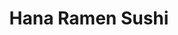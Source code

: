 ---
layout: place
title: "Hana Ramen Sushi"
permalink: /iowa/west-des-moines/hana-ramen-sushi.html
stateAbbr: IA
stateName: Iowa
cityName: West Des Moines
seo:
  name: "Hana Ramen Sushi"
  type: Restaurant
  links: http://www.hanaramensushi.com/
description: "Busy Japanese standby offering sushi & ramen in a contemporary, yellow dining room with a full bar. Hana Ramen Sushi serves delicious sushi in West Des Moines, Iowa. Try fresh Japanese dishes for a great dining experience. Available for takeout, delivery, lunch, and dinner."
place_id: ChIJI49DhJAh7IcRJA_IzD2oWs4
photos:
  - name: >-
      places/ChIJI49DhJAh7IcRJA_IzD2oWs4/photos/AeeoHcLmHzKd5cJpJRdXQg5a4IJiLxCEiH4OAZHdOfqOTptOjczdKfZ671_n5abddATYrCkEdcjcH060Exbna_sGIPIMAn2wDm9Y3klZM7L4iKWwCSgvg9zmRyTn6m7aEriFCQTDlWqgNHwf5vCdBf_05zopcow7OkGM5BYGH3IR9l7P_8tLMirhG2PQJzB6dAz3s1k7PjPdyLskHaGOo-pPFd3995AG1XtFiC-Z1yA5xknYHRHhmKYC38rlSdM18zBU-3n_b4nCctF8M0g5S7rXgk6ut38GETznoHkgzPiQfkx6rQ
    widthPx: 4800
    heightPx: 3200
    authorAttributions:
      - displayName: Hana Ramen Sushi
        uri: https://maps.google.com/maps/contrib/114384877609320418359
        photoUri: >-
          https://lh3.googleusercontent.com/a-/ALV-UjW-peEfhJydbLaZiN2MgrqymHHcKDiYlYl_zz1pvGIzNSngEU0=s100-p-k-no-mo
    flagContentUri: >-
      https://www.google.com/local/imagery/report/?cb_client=maps_api_places.places_api&image_key=!1e10!2sAF1QipO8kzHy2MfBJRUuPcTfMsJ6QHIpUYBCzIb7qhqp&hl=en-US
    googleMapsUri: >-
      https://www.google.com/maps/place//data=!3m4!1e2!3m2!1sAF1QipO8kzHy2MfBJRUuPcTfMsJ6QHIpUYBCzIb7qhqp!2e10!4m2!3m1!1s0x87ec219084438f23:0xce5aa83dccc80f24
  - name: >-
      places/ChIJI49DhJAh7IcRJA_IzD2oWs4/photos/AeeoHcJsCPDAUmLW7-566tMRxci04oul1Q8etJkAqUBK8LOMuERNAuhuHdlJtJRe1H4eZ8SPnZyxZWU45n-LbBxN_4-4XCMydKnmmhWYgO8xqvHyqxpvZAhs2HBZgzZYqRmhQGhVN1c6Xfrs4OdyM7LdsKxQyolw5Vzf1vRNOnFK9lX3yc0YWmaMZh-p_MJwvX9ofB9HxfGXW4H559-_nY7dxpDGC_QFZbdqCaCk8MErZ7PmikWBZol8ArNfiateOCV88MrkPb9AvFUqb7WdZKb4SiUfBZj6FhxaQY-6Am5UJEjvzUv3Oc_7os2WNRbINwg0ENW_NSeuVpd4IxwobIRaZ1BOK4bj0mZonLl5u8WflpAuEU9gn4sOVcO6_IDsooBPKh7PjnozdigSFM-bFyVTW0m6090BVHiBTry9goprkpEgpgQ
    widthPx: 2252
    heightPx: 3752
    authorAttributions:
      - displayName: Todd Braun (The Food and Drink Guy)
        uri: https://maps.google.com/maps/contrib/109140155973750423506
        photoUri: >-
          https://lh3.googleusercontent.com/a-/ALV-UjWxn4ZbTCjhrMrluJdTY62CA_KrTquot_ePg2_C1-V59p0BxV_G=s100-p-k-no-mo
    flagContentUri: >-
      https://www.google.com/local/imagery/report/?cb_client=maps_api_places.places_api&image_key=!1e10!2sCIHM0ogKEICAgMDI6J2Q2wE&hl=en-US
    googleMapsUri: >-
      https://www.google.com/maps/place//data=!3m4!1e2!3m2!1sCIHM0ogKEICAgMDI6J2Q2wE!2e10!4m2!3m1!1s0x87ec219084438f23:0xce5aa83dccc80f24
  - name: >-
      places/ChIJI49DhJAh7IcRJA_IzD2oWs4/photos/AeeoHcLjTgMSbGr9RTImI66xICIghGtlHDvwx7ncVszFK8PWGQJ6rG-Jm4fvz16i7sB2y_rOHIHeofy9V4pKvjvF_CMdWePw3Y4lnt_J6midbgzWsUjeHHCLlqvPoSgwDSaW1sevLuzahTJlG3AH2eqv9jZequBnKH9SEu6THFOTgzvY4hOJad0FdNqst4cN50ETMLsTLllDEBadFpW9t9j_QEYCgtBsDidy3MqcCs5-nhUSf6eYZr4FljpqHrlFCsyodZZVS9IZQvonau1uJK-BzDjvCYn_rPhhtgOebS8HkWjeUw
    widthPx: 2048
    heightPx: 2048
    authorAttributions:
      - displayName: Hana Ramen Sushi
        uri: https://maps.google.com/maps/contrib/114384877609320418359
        photoUri: >-
          https://lh3.googleusercontent.com/a-/ALV-UjW-peEfhJydbLaZiN2MgrqymHHcKDiYlYl_zz1pvGIzNSngEU0=s100-p-k-no-mo
    flagContentUri: >-
      https://www.google.com/local/imagery/report/?cb_client=maps_api_places.places_api&image_key=!1e10!2sAF1QipPGU5Hoj1xPdHAp5Fp-r6UOWL8af-lenW4Lr3gm&hl=en-US
    googleMapsUri: >-
      https://www.google.com/maps/place//data=!3m4!1e2!3m2!1sAF1QipPGU5Hoj1xPdHAp5Fp-r6UOWL8af-lenW4Lr3gm!2e10!4m2!3m1!1s0x87ec219084438f23:0xce5aa83dccc80f24
  - name: >-
      places/ChIJI49DhJAh7IcRJA_IzD2oWs4/photos/AeeoHcK-m1QRUPod1Qr5V_gDeAcWar-3Ktrjyjh75-Ex0LAmabDAW8QvxOJJS6tTidxNOgBArHNAOMV7mX3sxofGzhzNYpDRk5UxIDw-dxpFI0ljjMafcjKfjyP08u3mA3hnQHrCxAV7l05jErSQ4TGugLxWFYRxmAuJ7eMbF6HMx1jIfYm5HoKGK-gFK5Ay4X8PO31iBmqKebrKfc1v6GJT9pdcT11jO2vFnvnBJVI_gJVwBkKQACzrBs8dJMUxWSkhAs5VCUslSFjyxcs9xfqWnjT_xx5RJgB7XjgrhnVfgNWtzpd7gO21Wxj1JcSHWY49CaKS7rVmvLHo6LOCxlriW0bYrqiMxKliNDYmdjrDHcheUNwAvvCRIeZTSSEF8NgkyirCuQnxZqvIEDQln7AYZTKMmL9K9wCpQgFxuQWDwJV6yGbk
    widthPx: 3072
    heightPx: 4080
    authorAttributions:
      - displayName: Lawrence Christiani
        uri: https://maps.google.com/maps/contrib/110208231250765125966
        photoUri: >-
          https://lh3.googleusercontent.com/a-/ALV-UjXzqmWTuouHaknDOedNWzTclA_iPP6bDSV-PujgqLvXpVwpp3TqmQ=s100-p-k-no-mo
    flagContentUri: >-
      https://www.google.com/local/imagery/report/?cb_client=maps_api_places.places_api&image_key=!1e10!2sCIHM0ogKEICAgMCIq_3o4wE&hl=en-US
    googleMapsUri: >-
      https://www.google.com/maps/place//data=!3m4!1e2!3m2!1sCIHM0ogKEICAgMCIq_3o4wE!2e10!4m2!3m1!1s0x87ec219084438f23:0xce5aa83dccc80f24
  - name: >-
      places/ChIJI49DhJAh7IcRJA_IzD2oWs4/photos/AeeoHcIE39U3v5HiIPK0IbPmYNhTwtdo_DnMGKJVd5sxp3k2IS2fSTJ9sBDkVg-pA9G-46Y3v4qRP5z6rWMgTmFs2zLnCa58kJs1_f9A6MSSSQZBLbd8dl5yrsoTaAQPKiiGIFGQ1sxS53zZr4nQnVmhoOgH6RWxVO4EFw6DSu3daM5Wq-WrRWSsKEAC4dVsNIa2COtUCsKMMjvgq3QWivYjHUZEk3JKThlko3XT9sRwPj65kb9Dyqhz-jFlVXbgY_rJLg1ArLPZI0jcDj6aSMrM0ninr07DX41qzWA7usuv1BUTSg
    widthPx: 2048
    heightPx: 2048
    authorAttributions:
      - displayName: Hana Ramen Sushi
        uri: https://maps.google.com/maps/contrib/114384877609320418359
        photoUri: >-
          https://lh3.googleusercontent.com/a-/ALV-UjW-peEfhJydbLaZiN2MgrqymHHcKDiYlYl_zz1pvGIzNSngEU0=s100-p-k-no-mo
    flagContentUri: >-
      https://www.google.com/local/imagery/report/?cb_client=maps_api_places.places_api&image_key=!1e10!2sAF1QipN18VyQK4jjMhhA3mWrzgPqaqLvW8Op_5S4pvsE&hl=en-US
    googleMapsUri: >-
      https://www.google.com/maps/place//data=!3m4!1e2!3m2!1sAF1QipN18VyQK4jjMhhA3mWrzgPqaqLvW8Op_5S4pvsE!2e10!4m2!3m1!1s0x87ec219084438f23:0xce5aa83dccc80f24
  - name: >-
      places/ChIJI49DhJAh7IcRJA_IzD2oWs4/photos/AeeoHcLY2N5ODyDe4JLNC3FF7BqaY6jlld1FwwSQKAt5RlcM8x1lvOodO5EUhQztQmmZX0g7jv6ogFMVQtyfWaV6_gZlJl3uhaq9l3sgWMV6k-z7Brx4ElhsKwgBc0T0mWQmXRHodWR9PwSworkFVM93wBTP6anZB0JN_sjAbC78etUtr-xpikRwLokKPwXI2_8NMXjuTe8TSZVTn4eiUeZv_AfvTpEGPu6n8Le0sVL4NEu-xUo8BU-7EbfcjX2fKbHw58KumsCpVJ9mSZPFXdOa5TsJTDdU5bZobf3q6wm-3g5-Nw
    widthPx: 3276
    heightPx: 4095
    authorAttributions:
      - displayName: Hana Ramen Sushi
        uri: https://maps.google.com/maps/contrib/114384877609320418359
        photoUri: >-
          https://lh3.googleusercontent.com/a-/ALV-UjW-peEfhJydbLaZiN2MgrqymHHcKDiYlYl_zz1pvGIzNSngEU0=s100-p-k-no-mo
    flagContentUri: >-
      https://www.google.com/local/imagery/report/?cb_client=maps_api_places.places_api&image_key=!1e10!2sAF1QipMHnuLzIGa0WtIpAphDXxphTMGsEDFyFX81ZULw&hl=en-US
    googleMapsUri: >-
      https://www.google.com/maps/place//data=!3m4!1e2!3m2!1sAF1QipMHnuLzIGa0WtIpAphDXxphTMGsEDFyFX81ZULw!2e10!4m2!3m1!1s0x87ec219084438f23:0xce5aa83dccc80f24
  - name: >-
      places/ChIJI49DhJAh7IcRJA_IzD2oWs4/photos/AeeoHcJmkqVof_aGVOoSme2UNVFfTRBgTNarGltCHwKHNx_fqb41AqgLppaBCByy1O5O_RSa2GjMa_PmBp269rvegRzvdSn4E7QRsz2JAs0Fbj0R_KlxJw1NR9C6Qk41U2J7AHa14o2G5IDRkGVEfJYVE_MSKK7Q1oooNIkwMJKf6Z_5bWAicxT5gekaWJNwcUeIJGOHYL2cDlBVHMJAmpRuul_3W9HF0VfQttiiou5z-XL7ivV2wABNskeaFzWIJnfAXeCV7GIKtCg1DPH-OMuasiyEhV9S8oX6KXCVS5l1idE5O7wewF1XjiygJ7k7o8DcjRZbsvFGID325iFySWx0kNNO4uBks-J2HHqUHwYevayXcDJprFUH9f8c83AVDElwlYxydWKb9tthX0b-I1X3T5ZklQ6YpXO9zHuAMxGJTxa42g
    widthPx: 4032
    heightPx: 3024
    authorAttributions:
      - displayName: Robert Kelen
        uri: https://maps.google.com/maps/contrib/101406235071538839617
        photoUri: >-
          https://lh3.googleusercontent.com/a-/ALV-UjXYvfx-s_zNph4Gg_5IStJX4BelCaCybXW4fpQ8YdQtEyJgP-9zpg=s100-p-k-no-mo
    flagContentUri: >-
      https://www.google.com/local/imagery/report/?cb_client=maps_api_places.places_api&image_key=!1e10!2sCIHM0ogKEICAgICh-JreJQ&hl=en-US
    googleMapsUri: >-
      https://www.google.com/maps/place//data=!3m4!1e2!3m2!1sCIHM0ogKEICAgICh-JreJQ!2e10!4m2!3m1!1s0x87ec219084438f23:0xce5aa83dccc80f24
  - name: >-
      places/ChIJI49DhJAh7IcRJA_IzD2oWs4/photos/AeeoHcLHYQjehJgdCFPK_AzTNa6cddMmLooJnV-QCG8qQSPhH2vfKqp64PT3SpKaH4ypxcNe5Pcbl0c_So6yW9_dsjfHAZggrTkuZ2PYIwVk_lqEuS1NUjSS5150Ox60yY_ENPb9O5qU1qSogJXai04BPQUgQJsytT5p0yMD9zWWvsRu8h6RJ1gGMTK8kX9SRNiqqcLK0QYwU9eZNPSXAmmluSnbahQWGtHl4EgmyCg8mrFozmJR4Sex8-cL0aJgH1kN-R8_jGvor39pHi6PV2-EpPb1WSDlCiuS1C11wPdEuJTd0G6XSWJAe9peDMxAf9nsbw4qae72fQjSU6F8LvE9R_8OMEcL8w5DdVluYmiQaKmuwOVtcrKeFSwJsr6A4Yk58uzL8zri02ruI2aKy1ifmnOfo27wWzynwgGJC7AdAd6DS_0
    widthPx: 4016
    heightPx: 3008
    authorAttributions:
      - displayName: Natasha Shanks
        uri: https://maps.google.com/maps/contrib/109942651371250979033
        photoUri: >-
          https://lh3.googleusercontent.com/a-/ALV-UjX9Dau7kkFUpO5y6GhXR8ehCAbyWiO4tUw3-STB8nQ8ysXUsrAqQA=s100-p-k-no-mo
    flagContentUri: >-
      https://www.google.com/local/imagery/report/?cb_client=maps_api_places.places_api&image_key=!1e10!2sCIHM0ogKEICAgICy582y_AE&hl=en-US
    googleMapsUri: >-
      https://www.google.com/maps/place//data=!3m4!1e2!3m2!1sCIHM0ogKEICAgICy582y_AE!2e10!4m2!3m1!1s0x87ec219084438f23:0xce5aa83dccc80f24
  - name: >-
      places/ChIJI49DhJAh7IcRJA_IzD2oWs4/photos/AeeoHcKoUiiGwu7tmLXCcoDMyEs28mPoiYfLtuzsmtG6C4YUZwenjpydDTqNl4AC5NrlVRCxDLl8tlMuOhQn2W-xHnVrv-IKVkbA_cK0T6erHeCMxozxu3585we3cbjHncyLa_1OhMzfsdRDzOT5ap927D25TAJ4JrIWrPQmgNg6Oe4rkRX9w8EMVTOKiFyTFVaEL007c3rydOTkVI3KPTjCKEzYseOuErA827RqR4J4mWSom_zsySIXhOucDfXBq2WK6SiPsQIdvkLdhKNPcqnPnfLUsy16Cy4nYVsaLM_NhSkqM2VuYf9hOJWSlWd_GBpjP_M1g_AoEfY5Bel52lEwpnxUmrlhL0Rx4K8X_qh6v251K08orym2y134fRK65gxm7q-Jy2TLk4Qb89J1ajXSo9dOeOQUdGiHHUDbN-jPZNWZJA
    widthPx: 4608
    heightPx: 3456
    authorAttributions:
      - displayName: juan olvera
        uri: https://maps.google.com/maps/contrib/101184273923345560694
        photoUri: >-
          https://lh3.googleusercontent.com/a/ACg8ocLEL12CBh7e8wWZDk7wFTkpnJ4UV8JoPx7nhAnLfa6cPf4GHw=s100-p-k-no-mo
    flagContentUri: >-
      https://www.google.com/local/imagery/report/?cb_client=maps_api_places.places_api&image_key=!1e10!2sCIHM0ogKEICAgICX2-SZNg&hl=en-US
    googleMapsUri: >-
      https://www.google.com/maps/place//data=!3m4!1e2!3m2!1sCIHM0ogKEICAgICX2-SZNg!2e10!4m2!3m1!1s0x87ec219084438f23:0xce5aa83dccc80f24
  - name: >-
      places/ChIJI49DhJAh7IcRJA_IzD2oWs4/photos/AeeoHcKfmTdgSlNzs1q3LDvCJ9K49VjsQ4g4cCyjqHDWDG48f6aFl4lx0nRGKrPzPz6s5OcKUhHwj2TL9UmXU2P7Wy2nOMLlin2ZW2AOdM-71V3wPuemzVL7wiyStuLuO8_TQqDSKfD147D60-gasqMAZG2lWFDmspFIudYhXJlwxbrwIW-g-uPDTeAUEVGhnr7FNrXSH31-Z-VKSKpEU3oWby40BC5s5751iXz5Jy3-_wKbblXg8Z2fcb-cp1rkDLsC5quZgDbx_QlnBW7Wt29PZLh2Ufa9hTMK_X3RucbEDSn4OqxhDA4_scDkrmtSEbORDD_JSmmLWCiHPnRCkgk4ph4lViDZIgFQTyJCdvA0if0qN2giA8Dmp6q0w84mHdN_MEGsHZYTk00gnERtqp-WgjlQZCZGjT9CRt_W0_pN62afTy7G
    widthPx: 2992
    heightPx: 2992
    authorAttributions:
      - displayName: Todd Braun (The Food and Drink Guy)
        uri: https://maps.google.com/maps/contrib/109140155973750423506
        photoUri: >-
          https://lh3.googleusercontent.com/a-/ALV-UjWxn4ZbTCjhrMrluJdTY62CA_KrTquot_ePg2_C1-V59p0BxV_G=s100-p-k-no-mo
    flagContentUri: >-
      https://www.google.com/local/imagery/report/?cb_client=maps_api_places.places_api&image_key=!1e10!2sCIHM0ogKEICAgMDI6J3YxwE&hl=en-US
    googleMapsUri: >-
      https://www.google.com/maps/place//data=!3m4!1e2!3m2!1sCIHM0ogKEICAgMDI6J3YxwE!2e10!4m2!3m1!1s0x87ec219084438f23:0xce5aa83dccc80f24
address: 7450 Bridgewood Blvd Suite 205, West Des Moines, IA 50266, USA
street: 7450 Bridgewood Blvd Suite 205
city: West Des Moines
state: IA
zip: '50266'
country: USA
neighborhood: null
latitude: '41.567481'
longitude: '-93.811456'
accessibility_options:
  wheelchairAccessibleParking: true
  wheelchairAccessibleEntrance: true
  wheelchairAccessibleRestroom: true
  wheelchairAccessibleSeating: true
business_status: OPERATIONAL
name: Hana Ramen Sushi
google_maps_links:
  directionsUri: >-
    https://www.google.com/maps/dir//''/data=!4m7!4m6!1m1!4e2!1m2!1m1!1s0x87ec219084438f23:0xce5aa83dccc80f24!3e0
  placeUri: https://maps.google.com/?cid=14869382103099248420
  writeAReviewUri: >-
    https://www.google.com/maps/place//data=!4m3!3m2!1s0x87ec219084438f23:0xce5aa83dccc80f24!12e1
  reviewsUri: >-
    https://www.google.com/maps/place//data=!4m4!3m3!1s0x87ec219084438f23:0xce5aa83dccc80f24!9m1!1b1
  photosUri: >-
    https://www.google.com/maps/place//data=!4m3!3m2!1s0x87ec219084438f23:0xce5aa83dccc80f24!10e5
primary_type: Japanese Restaurant
opening_hours:
  regular: null
  current: null
secondary_opening_hours:
  regular:
    weekdayDescriptions: null
    type: null
  current:
    weekdayDescriptions: null
    type: null
phone: (515) 222-9998
price_level: PRICE_LEVEL_MODERATE
price_range: $20 &ndash; $30
rating: '4.5'
rating_count: 1163
website: http://www.hanaramensushi.com/
reviews:
  - name: >-
      places/ChIJI49DhJAh7IcRJA_IzD2oWs4/reviews/ChdDSUhNMG9nS0VJQ0FnSUNfMHZTXy1nRRAB
    relativePublishTimeDescription: 2 months ago
    rating: 5
    text:
      text: >-
        I loved the atmosphere, is very busy but they call you which allows you
        to walk the strip mall, it sit in the comfort of you car. Service is
        good considering how busy they. The food is spot on! The presentation,
        the quality... They have it all. It was so delicious, we had multiple
        items and they all were delicious. Great place, you should take the time
        to visit. Oh and the cheese cake is unbelievable! I world go there just
        for that.
      languageCode: en
    originalText:
      text: >-
        I loved the atmosphere, is very busy but they call you which allows you
        to walk the strip mall, it sit in the comfort of you car. Service is
        good considering how busy they. The food is spot on! The presentation,
        the quality... They have it all. It was so delicious, we had multiple
        items and they all were delicious. Great place, you should take the time
        to visit. Oh and the cheese cake is unbelievable! I world go there just
        for that.
      languageCode: en
    authorAttribution:
      displayName: Chris Hodges
      uri: https://www.google.com/maps/contrib/107787399439720749753/reviews
      photoUri: >-
        https://lh3.googleusercontent.com/a-/ALV-UjXmZDmpML4o5hy3RwlHPAOVuhxESq44Rg6x7kztGfgoCL1JAyKD-g=s128-c0x00000000-cc-rp-mo-ba4
    publishTime: '2025-01-14T15:18:35.655201Z'
    flagContentUri: >-
      https://www.google.com/local/review/rap/report?postId=ChdDSUhNMG9nS0VJQ0FnSUNfMHZTXy1nRRAB&d=17924085&t=1
    googleMapsUri: >-
      https://www.google.com/maps/reviews/data=!4m6!14m5!1m4!2m3!1sChdDSUhNMG9nS0VJQ0FnSUNfMHZTXy1nRRAB!2m1!1s0x87ec219084438f23:0xce5aa83dccc80f24
  - name: >-
      places/ChIJI49DhJAh7IcRJA_IzD2oWs4/reviews/ChdDSUhNMG9nS0VJQ0FnSUN2MUxPXzJRRRAB
    relativePublishTimeDescription: 4 months ago
    rating: 3
    text:
      text: >-
        Went here with my mom on a Saturday night. They weren't on a wait when
        we got there but were when we leaving. The service was good. My mom
        enjoyed her ramen. My ramen was okay. They only have three options for
        broth, two beef and one soy sauce. I can't have beef so I had to get the
        soy sauce broth which I didn't like very much despite how much I like
        soy sauce. I really wish they had a chicken broth option for the ramen
        especially since they have multiple chicken ramens. My mom and I both
        got the spicy chicken ramen.
      languageCode: en
    originalText:
      text: >-
        Went here with my mom on a Saturday night. They weren't on a wait when
        we got there but were when we leaving. The service was good. My mom
        enjoyed her ramen. My ramen was okay. They only have three options for
        broth, two beef and one soy sauce. I can't have beef so I had to get the
        soy sauce broth which I didn't like very much despite how much I like
        soy sauce. I really wish they had a chicken broth option for the ramen
        especially since they have multiple chicken ramens. My mom and I both
        got the spicy chicken ramen.
      languageCode: en
    authorAttribution:
      displayName: Finch Moore
      uri: https://www.google.com/maps/contrib/116929553098774418240/reviews
      photoUri: >-
        https://lh3.googleusercontent.com/a-/ALV-UjXSX6u_tV8xOhuebkHyGfzN6E_gt4kKvNoH1JqZlFeY1RZOSw9K=s128-c0x00000000-cc-rp-mo-ba3
    publishTime: '2024-12-08T12:21:34.946583Z'
    flagContentUri: >-
      https://www.google.com/local/review/rap/report?postId=ChdDSUhNMG9nS0VJQ0FnSUN2MUxPXzJRRRAB&d=17924085&t=1
    googleMapsUri: >-
      https://www.google.com/maps/reviews/data=!4m6!14m5!1m4!2m3!1sChdDSUhNMG9nS0VJQ0FnSUN2MUxPXzJRRRAB!2m1!1s0x87ec219084438f23:0xce5aa83dccc80f24
  - name: >-
      places/ChIJI49DhJAh7IcRJA_IzD2oWs4/reviews/ChdDSUhNMG9nS0VJQ0FnSUNYMi1TWjVnRRAB
    relativePublishTimeDescription: 5 months ago
    rating: 5
    text:
      text: >-
        One of the best tasting sushi places to go around the Des Moines Area.
        Their sushi had great proportions and amazing taste that will make you
        want to come back for more. I could do without the pineapple fried rice
        and the grilled teriyaki steak. Overall a great place to eat Sushi.
      languageCode: en
    originalText:
      text: >-
        One of the best tasting sushi places to go around the Des Moines Area.
        Their sushi had great proportions and amazing taste that will make you
        want to come back for more. I could do without the pineapple fried rice
        and the grilled teriyaki steak. Overall a great place to eat Sushi.
      languageCode: en
    authorAttribution:
      displayName: juan olvera
      uri: https://www.google.com/maps/contrib/101184273923345560694/reviews
      photoUri: >-
        https://lh3.googleusercontent.com/a/ACg8ocLEL12CBh7e8wWZDk7wFTkpnJ4UV8JoPx7nhAnLfa6cPf4GHw=s128-c0x00000000-cc-rp-mo-ba4
    publishTime: '2024-10-20T21:15:24.305726Z'
    flagContentUri: >-
      https://www.google.com/local/review/rap/report?postId=ChdDSUhNMG9nS0VJQ0FnSUNYMi1TWjVnRRAB&d=17924085&t=1
    googleMapsUri: >-
      https://www.google.com/maps/reviews/data=!4m6!14m5!1m4!2m3!1sChdDSUhNMG9nS0VJQ0FnSUNYMi1TWjVnRRAB!2m1!1s0x87ec219084438f23:0xce5aa83dccc80f24
  - name: >-
      places/ChIJI49DhJAh7IcRJA_IzD2oWs4/reviews/ChZDSUhNMG9nS0VJQ0FnSUN5bHBqd0R3EAE
    relativePublishTimeDescription: a week ago
    rating: 4
    text:
      text: "4.4* (out of 5)\nFood: 5*     Atmosphere: 5*     Value: 4*     Service: 3*\nWould I go back / Recommend?: 5*\_(Definitely)\nTotal check/person: $41\n\n03/29/2025\nTonight was my wife's turn to pick our destination after Mass and she chose Hana Ramen Sushi again (we were there last October and she really enjoyed her ramen).\n\nTonight was another good stop that we both enjoyed.  The food was once again fantastic (details in the following paragraph) - and that is the main criteria when selecting a restaurant.  While communicating with our waiter was easier this time, the food delivery was quite slow to our standards - on the order of 20-30 minutes for each course after it was ordered.\n\nTonight, we started off with a Cucumber Martini (with Jalapeno) and a Salted Caramel Milk Tea (I gave up alcohol for Lent).  The Jalapeno in the Cucumber Martini was a pretty strong kick and my wife enjoyed it.  And yes, the Salted Caramel Milk Tea was quite delicious and yet was pretty light - didn't come across as thick, syrupy or overly sweet.\n\nWe started by sharing a Pork Gyozo Soup (see picture) that was very good, then decided to add on a Hana Pizza (see picture).  That Hana Pizza was definitely the highlight of my experience - a very light crust, a peanut based sauce with some fresh sushi and veggies to top it off!  My wife ordered the Combo Yaki Soba (see picture) for her meal and I opted for the Chicken Pineapple Fried Rice (see picture).  We really liked both dishes and would highly recommend them.\n\n10/12/2024\nWe have wanted to stop here several times and finally took the opportunity to do so tonight after a 4 year gap.  The exterior was modern, clean and inviting and the interior continued that vibe.  Just like the \"this place must be authentic\" feeling you get in a good Mexican restaurant (when the wait staff struggles a bit with the English language), you immediately pick up on that here...but with Japanese instead of Spanish as the core language.\n\nWe started by enjoying a Lucky Buddha beer and Raspberry Mule (see picture), followed by a delicious Ginger Salad (see picture).  My wife then opted for Spicy Chicken Ramen (see picture) for her meal and I ordered  a Spicy Scallop Roll (see picture) and Tuna Avocado Roll (see picture).  We really enjoyed all of the food!\n\nThe service was average...partially due to the wait time and partially due to the challenge of communicating with our waitress - it needed to repeat things several times in different ways to assure understanding.  The value was above average - $31/person with everything mentioned (including tax).\n\n2021\nStopped for dinner tonight and enjoyed the food.  Communication was a bit of a challenge, as it wasn't until the 3rd person coming to help before they understood the question \"what is the Seasonal Choice tap beer on the menu\", but the food quality was excellent!\n\nI started with a Hana Fuji Apple Sake (see picture) which had a strong apple flavor without being too sweet.  Next, we enjoyed an Angry Z Special Roll followed by a Spicy Crunch Crab Roll (see pictures) based on our waitress' recommendation.  Both of them were delicious and highly recommended.  Finally, we finished with the Spicy Chicken Ramen with Spicy sauce (see picture) - very good!\n\nIf you like sushi rolls or ramen, the food is definitely worth the stop.\n\nFood: 5\nAtmosphere: 4\nCharacter: 4\nService: 4\n\nIf you found this review helpful, please click on 'Like'"
      languageCode: en
    originalText:
      text: "4.4* (out of 5)\nFood: 5*     Atmosphere: 5*     Value: 4*     Service: 3*\nWould I go back / Recommend?: 5*\_(Definitely)\nTotal check/person: $41\n\n03/29/2025\nTonight was my wife's turn to pick our destination after Mass and she chose Hana Ramen Sushi again (we were there last October and she really enjoyed her ramen).\n\nTonight was another good stop that we both enjoyed.  The food was once again fantastic (details in the following paragraph) - and that is the main criteria when selecting a restaurant.  While communicating with our waiter was easier this time, the food delivery was quite slow to our standards - on the order of 20-30 minutes for each course after it was ordered.\n\nTonight, we started off with a Cucumber Martini (with Jalapeno) and a Salted Caramel Milk Tea (I gave up alcohol for Lent).  The Jalapeno in the Cucumber Martini was a pretty strong kick and my wife enjoyed it.  And yes, the Salted Caramel Milk Tea was quite delicious and yet was pretty light - didn't come across as thick, syrupy or overly sweet.\n\nWe started by sharing a Pork Gyozo Soup (see picture) that was very good, then decided to add on a Hana Pizza (see picture).  That Hana Pizza was definitely the highlight of my experience - a very light crust, a peanut based sauce with some fresh sushi and veggies to top it off!  My wife ordered the Combo Yaki Soba (see picture) for her meal and I opted for the Chicken Pineapple Fried Rice (see picture).  We really liked both dishes and would highly recommend them.\n\n10/12/2024\nWe have wanted to stop here several times and finally took the opportunity to do so tonight after a 4 year gap.  The exterior was modern, clean and inviting and the interior continued that vibe.  Just like the \"this place must be authentic\" feeling you get in a good Mexican restaurant (when the wait staff struggles a bit with the English language), you immediately pick up on that here...but with Japanese instead of Spanish as the core language.\n\nWe started by enjoying a Lucky Buddha beer and Raspberry Mule (see picture), followed by a delicious Ginger Salad (see picture).  My wife then opted for Spicy Chicken Ramen (see picture) for her meal and I ordered  a Spicy Scallop Roll (see picture) and Tuna Avocado Roll (see picture).  We really enjoyed all of the food!\n\nThe service was average...partially due to the wait time and partially due to the challenge of communicating with our waitress - it needed to repeat things several times in different ways to assure understanding.  The value was above average - $31/person with everything mentioned (including tax).\n\n2021\nStopped for dinner tonight and enjoyed the food.  Communication was a bit of a challenge, as it wasn't until the 3rd person coming to help before they understood the question \"what is the Seasonal Choice tap beer on the menu\", but the food quality was excellent!\n\nI started with a Hana Fuji Apple Sake (see picture) which had a strong apple flavor without being too sweet.  Next, we enjoyed an Angry Z Special Roll followed by a Spicy Crunch Crab Roll (see pictures) based on our waitress' recommendation.  Both of them were delicious and highly recommended.  Finally, we finished with the Spicy Chicken Ramen with Spicy sauce (see picture) - very good!\n\nIf you like sushi rolls or ramen, the food is definitely worth the stop.\n\nFood: 5\nAtmosphere: 4\nCharacter: 4\nService: 4\n\nIf you found this review helpful, please click on 'Like'"
      languageCode: en
    authorAttribution:
      displayName: Todd Braun (The Food and Drink Guy)
      uri: https://www.google.com/maps/contrib/109140155973750423506/reviews
      photoUri: >-
        https://lh3.googleusercontent.com/a-/ALV-UjWxn4ZbTCjhrMrluJdTY62CA_KrTquot_ePg2_C1-V59p0BxV_G=s128-c0x00000000-cc-rp-mo-ba6
    publishTime: '2025-04-06T18:56:41.897142Z'
    flagContentUri: >-
      https://www.google.com/local/review/rap/report?postId=ChZDSUhNMG9nS0VJQ0FnSUN5bHBqd0R3EAE&d=17924085&t=1
    googleMapsUri: >-
      https://www.google.com/maps/reviews/data=!4m6!14m5!1m4!2m3!1sChZDSUhNMG9nS0VJQ0FnSUN5bHBqd0R3EAE!2m1!1s0x87ec219084438f23:0xce5aa83dccc80f24
  - name: >-
      places/ChIJI49DhJAh7IcRJA_IzD2oWs4/reviews/ChZDSUhNMG9nS0VJQ0FnSUROcjZxNkVnEAE
    relativePublishTimeDescription: a year ago
    rating: 1
    text:
      text: >-
        OKAY!!! Please allow me to give you real honest feed back, Because WE
        ALL KNOW IOWA DO NOT HAVE MANY FOOD CHOICES OUT HERE AND IT MAKES ME
        feel SAD, BUT LET'S GET INTO THE Atmosphere 5 STAR, Service 5 STAR, food
        1 STAR. Why?

        Okay, so my boyfriend and I moved here from North Carolina and Ramen
        that. Have had there before has had great quality, better tasting
        noodles, and more flavor, here at Hana I can NOT say the same, The
        noodles were soggy, not the best quality, but I will say I do like the
        fresh taste in it, but that's all. Now appetizers, and Martini was
        great!!!! Restaurant did look great inside. Nice lighting, floors clean,
        clean bathrooms,and most importantly TABLES WERE NICE and CLEAN 😊🥰😍
        NOW LET'S GET INTO PRESENTATION, 5 STAR 😊 AND PLENTY OF PARKING . NOW
        IT'S TIME FOR YOU TO CHECK OUT PHOTOS 😊🥰🥳🥳🥳🥳
      languageCode: en
    originalText:
      text: >-
        OKAY!!! Please allow me to give you real honest feed back, Because WE
        ALL KNOW IOWA DO NOT HAVE MANY FOOD CHOICES OUT HERE AND IT MAKES ME
        feel SAD, BUT LET'S GET INTO THE Atmosphere 5 STAR, Service 5 STAR, food
        1 STAR. Why?

        Okay, so my boyfriend and I moved here from North Carolina and Ramen
        that. Have had there before has had great quality, better tasting
        noodles, and more flavor, here at Hana I can NOT say the same, The
        noodles were soggy, not the best quality, but I will say I do like the
        fresh taste in it, but that's all. Now appetizers, and Martini was
        great!!!! Restaurant did look great inside. Nice lighting, floors clean,
        clean bathrooms,and most importantly TABLES WERE NICE and CLEAN 😊🥰😍
        NOW LET'S GET INTO PRESENTATION, 5 STAR 😊 AND PLENTY OF PARKING . NOW
        IT'S TIME FOR YOU TO CHECK OUT PHOTOS 😊🥰🥳🥳🥳🥳
      languageCode: en
    authorAttribution:
      displayName: Who Else Wants Beef
      uri: https://www.google.com/maps/contrib/105688539382610555671/reviews
      photoUri: >-
        https://lh3.googleusercontent.com/a-/ALV-UjXuB3OfS-C3Q_DRYSYfbD2Ndo6u9liKY422lMnAi9N-XcAL47dFMA=s128-c0x00000000-cc-rp-mo-ba5
    publishTime: '2024-01-27T10:37:35.948072Z'
    flagContentUri: >-
      https://www.google.com/local/review/rap/report?postId=ChZDSUhNMG9nS0VJQ0FnSUROcjZxNkVnEAE&d=17924085&t=1
    googleMapsUri: >-
      https://www.google.com/maps/reviews/data=!4m6!14m5!1m4!2m3!1sChZDSUhNMG9nS0VJQ0FnSUROcjZxNkVnEAE!2m1!1s0x87ec219084438f23:0xce5aa83dccc80f24
parking_options:
  freeParkingLot: true
  freeStreetParking: true
  valetParking: false
payment_options:
  acceptsCreditCards: true
  acceptsDebitCards: true
  acceptsCashOnly: false
  acceptsNfc: true
allow_dogs: null
curbside_pickup: true
delivery: true
dine_in: true
good_for_children: true
good_for_groups: true
good_for_sports: true
live_music: false
menu_for_children: true
outdoor_seating: true
reservable: true
restroom: true
serves_beer: true
serves_breakfast: null
serves_brunch: true
serves_cocktails: true
serves_coffee: false
serves_dinner: true
serves_dessert: true
serves_lunch: true
serves_vegetarian_food: true
serves_wine: true
takeout: true
summary: >-
  Busy Japanese standby offering sushi & ramen in a contemporary, yellow dining
  room with a full bar.

---